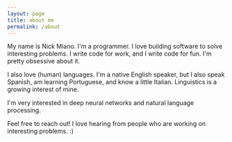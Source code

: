 ```yaml
---
layout: page
title: about me
permalink: /about
---
```


My name is Nick Miano. I'm a programmer. I love building software to solve interesting problems. I write code for work, and I write code for fun. I'm pretty obsessive about it.

I also love (human) languages. I'm a native English speaker, but I also speak Spanish, am learning Portuguese, and know a little Italian. Linguistics is a growing interest of mine.

I'm very interested in deep neural networks and natural language processing.

Feel free to reach out! I love hearing from people who are working on interesting problems. :)
